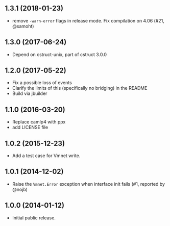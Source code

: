 ## 1.3.1 (2018-01-23)

* remove `-warn-error` flags in release mode. Fix compilation on 4.06
  (#21, @samoht)

## 1.3.0 (2017-06-24)
* Depend on cstruct-unix, part of cstruct 3.0.0

## 1.2.0 (2017-05-22)
* Fix a possible loss of events
* Clarify the limits of this (specifically no bridging) in the README
* Build via jbuilder

## 1.1.0 (2016-03-20)
* Replace camlp4 with ppx
* add LICENSE file

## 1.0.2 (2015-12-23)
* Add a test case for Vmnet write.

## 1.0.1 (2014-12-02)
* Raise the `Vmnet.Error` exception when interface init fails (#1, reported by @nojb)

## 1.0.0 (2014-01-12)
* Initial public release.
